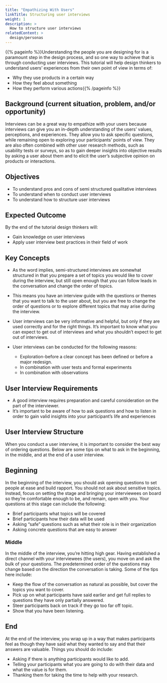 ```yaml
---
title: "Empathizing With Users"
linkTitle: Structuring user interviews
weight: 1
description: >
  How to structure user interviews
relatedContent: >
  design/personas
---
```



{{% pageinfo %}}Understanding the people you are designing for is a paramount step in the design process, and so one way to achieve that is through conducting user interviews. This tutorial will help design thinkers to understand users’ experiences from their own point of view in terms of: 

- Why they use products in a certain way
- How they feel about something
- How they perform various actions{{% /pageinfo %}}

## Background (current situation, problem, and/or opportunity)

Interviews can be a great way to empathize with your users because interviews can give you an in-depth understanding of the users’ values, perceptions, and experiences. They allow you to ask specific questions, while remaining open to exploring your participants’ points of view. They are also often combined with other user research methods, such as usability tests or surveys, so as to gain deeper insights into objective results by asking a user about them and to elicit the user’s subjective opinion on products or interactions.

## Objectives

- To understand pros and cons of semi structured qualitative interviews
- To understand when to conduct user interviews
- To understand how to structure user interviews

## Expected Outcome

By the end of the tutorial design thinkers will:

- Gain knowledge on user interviews
- Apply user interview best practices in their field of work

## Key Concepts

- As the word implies, semi-structured interviews are somewhat structured in that you prepare a set of topics you would like to cover during the interview, but still open enough that you can follow leads in the conversation and change the order of topics.

- This means you have an interview guide with the questions or themes that you want to talk to the user about, but you are free to change the order of questions or to explore different topics that may arise during the interview. 

- User interviews can be very informative and helpful, but only if they are used correctly and for the right things. It’s important to know what you can expect to get out of interviews and what you shouldn’t expect to get out of interviews.

- User interviews can be conducted for the following reasons:
  - Exploration-before a clear concept has been defined or before a major redesign.
  - In combination with user tests and formal experiments
  - In combination with observations

## User Interview Requirements

- A good interview requires preparation and careful consideration on the part of the interviewer.
- It’s important to be aware of how to ask questions and how to listen in order to gain valid insights into your participant’s life and experiences

## User Interview Structure

When you conduct a user interview, it is important to consider the best way of ordering questions. Below are some tips on what to ask in the beginning, in the middle, and at the end of a user interview. 

## Beginning

In the beginning of the interview, you should ask opening questions to set people at ease and build rapport. You should not ask about sensitive topics. Instead, focus on setting the stage and bringing your interviewees on board so they’re comfortable enough to be, and remain, open with you. Your questions  at this stage can include the following:
- Brief participants what topics will be covered
- Brief participants how their data will be used
- Asking “safe” questions such as what their role is in their organization
- Asking concrete questions that are easy to answer

### Middle

In the middle of the interview, you’re hitting high gear. Having established a direct channel with your interviewees (the users), you move on and ask the bulk of your questions. The predetermined order of the questions may change based on the direction the conversation is taking. Some of the tips here include:
- Keep the flow of the conversation as natural as possible, but cover the topics you want to cover.
- Pick up on what participants have said earlier and get full replies to questions they have only partially answered.
- Steer participants back on track if they go too far off topic.
- Show that you have been listening. 

## End

At the end of the interview, you wrap up in a way that makes participants feel as though they have said what they wanted to say and that their answers are valuable. Things you should do include:
- Asking if there is anything participants would like to add.
- Telling your participants what you are going to do with their data and what the value is for them. 
- Thanking them for taking the time to help with your research. 


